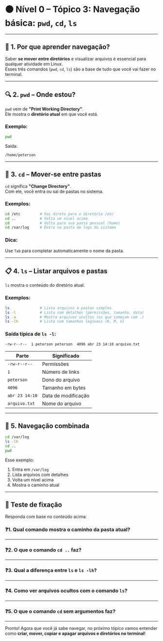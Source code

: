 
# 🟤 Nível 0 – Tópico 3: Navegação básica: `pwd`, `cd`, `ls`

---

## 📂 1. Por que aprender navegação?

Saber **se mover entre diretórios** e visualizar arquivos é essencial para qualquer atividade em Linux.  
Esses três comandos (`pwd`, `cd`, `ls`) são a base de tudo que você vai fazer no terminal.

---

## 🔍 2. `pwd` – Onde estou?

`pwd` vem de **"Print Working Directory"**.  
Ele mostra o **diretório atual** em que você está.

### Exemplo:
```bash
pwd
```

Saída:
```
/home/peterson
```

---

## 🧭 3. `cd` – Mover-se entre pastas

`cd` significa **"Change Directory"**.  
Com ele, você entra ou sai de pastas no sistema.

### Exemplos:
```bash
cd /etc         # Vai direto para o diretório /etc
cd ..           # Volta um nível acima
cd              # Volta para sua pasta pessoal (home)
cd /var/log     # Entra na pasta de logs do sistema
```

### Dica:
Use `Tab` para completar automaticamente o nome da pasta.

---

## 📋 4. `ls` – Listar arquivos e pastas

`ls` mostra o conteúdo do diretório atual.

### Exemplos:
```bash
ls              # Lista arquivos e pastas simples
ls -l           # Lista com detalhes (permissões, tamanho, data)
ls -a           # Mostra arquivos ocultos (os que começam com .)
ls -lh          # Lista com tamanhos legíveis (K, M, G)
```

### Saída típica de `ls -l`:
```
-rw-r--r--  1 peterson peterson  4096 abr 23 14:10 arquivo.txt
```

| Parte        | Significado                        |
|--------------|------------------------------------|
| `-rw-r--r--` | Permissões                         |
| `1`          | Número de links                    |
| `peterson`   | Dono do arquivo                    |
| `4096`       | Tamanho em bytes                   |
| `abr 23 14:10`| Data de modificação               |
| `arquivo.txt`| Nome do arquivo                    |

---

## 📌 5. Navegação combinada

```bash
cd /var/log
ls -lh
cd ..
pwd
```

Esse exemplo:
1. Entra em `/var/log`
2. Lista arquivos com detalhes
3. Volta um nível acima
4. Mostra o caminho atual

---

## 📝 Teste de fixação

Responda com base no conteúdo acima:

### ❓1. Qual comando mostra o caminho da pasta atual?

---

### ❓2. O que o comando `cd ..` faz?

---

### ❓3. Qual a diferença entre `ls` e `ls -lh`?

---

### ❓4. Como ver arquivos ocultos com o comando `ls`?

---

### ❓5. O que o comando `cd` sem argumentos faz?

---

Pronto! Agora que você já sabe navegar, no próximo tópico vamos entender como **criar, mover, copiar e apagar arquivos e diretórios no terminal**!
